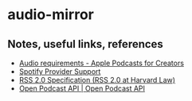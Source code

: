 # audio-mirror

## Notes, useful links, references

- [Audio requirements - Apple Podcasts for Creators](https://podcasters.apple.com/support/893-audio-requirements)
- [Spotify Provider Support](https://providersupport.spotify.com/article/podcast-delivery-specification-1-9)
- [RSS 2.0 Specification (RSS 2.0 at Harvard Law)](https://cyber.harvard.edu/rss/rss.html) 
- [Open Podcast API | Open Podcast API](https://openpodcastapi.org/) 

